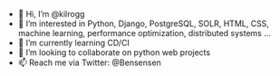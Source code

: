 - 👋 Hi, I’m @kilrogg
- 👀 I’m interested in Python, Django, PostgreSQL, SOLR, HTML, CSS, machine learning, performance optimization, distributed systems ...
- 🌱 I’m currently learning CD/CI
- 💞️ I’m looking to collaborate on python web projects
- 📫 Reach me via Twitter: @Bensensen

<!---
kilrogg/kilrogg is a ✨ special ✨ repository because its `README.md` (this file) appears on your GitHub profile.
You can click the Preview link to take a look at your changes.
--->
